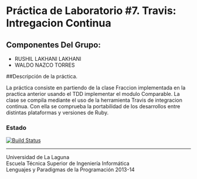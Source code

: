 Práctica de Laboratorio #7. Travis: Intregacion Continua
================

## Componentes Del Grupo:

- RUSHIL LAKHANI LAKHANI
- WALDO NAZCO TORRES



##Descripción de la práctica.

La práctica consiste en partiendo de la clase Fraccion implementada en la practica anterior usando el TDD implementar 
el modulo Comparable. La clase se compila mediante el uso de la herramienta Travis de integracion continua. 
Con ella se comprueba la portabilidad de los desarrollos entre distintas plataformas y versiones de Ruby.



### Estado

[![Build Status](https://travis-ci.org/alu0100537031/prct07.png?branch=master)](https://travis-ci.org/alu0100537031/prct07)

---

Universidad de La Laguna  
Escuela Técnica Superior de Ingeniería Informática  
Lenguajes y Paradigmas de la Programación 2013-14
